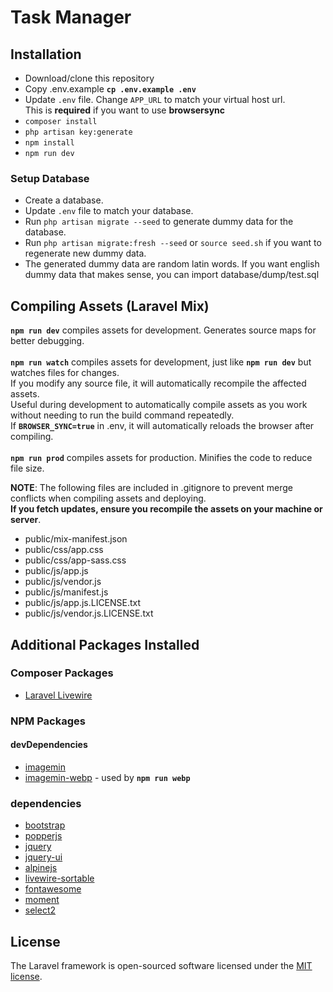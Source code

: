 # Task Manager

## Installation

- Download/clone this repository
- Copy .env.example **`cp .env.example .env`**
- Update `.env` file. Change `APP_URL` to match your virtual host url.<br>
This is **required** if you want to use **browsersync**
- `composer install`
- `php artisan key:generate`
- `npm install`
- `npm run dev`

### Setup Database
- Create a database.
- Update `.env` file to match your database.
- Run `php artisan migrate --seed` to generate dummy data for the database.
- Run `php artisan migrate:fresh --seed` or `source seed.sh` if you want to regenerate new dummy data.
- The generated dummy data are random latin words. If you want english dummy data that makes sense, you can import database/dump/test.sql

## Compiling Assets (Laravel Mix)

**`npm run dev`** compiles assets for development. Generates source maps for better debugging.<br><br>
**`npm run watch`** compiles assets for development, just like **`npm run dev`** but watches files for changes.<br>
If you modify any source file, it will automatically recompile the affected assets.<br>
Useful during development to automatically compile assets as you work without needing to run the build command repeatedly.<br>
If **`BROWSER_SYNC=true`** in .env, it will automatically reloads the browser after compiling.<br><br>
**`npm run prod`** compiles assets for production. Minifies the code to reduce file size.

**NOTE**: The following files are included in .gitignore to prevent merge conflicts when compiling assets and deploying.<br>
**If you fetch updates, ensure you recompile the assets on your machine or server**.

- public/mix-manifest.json
- public/css/app.css
- public/css/app-sass.css
- public/js/app.js
- public/js/vendor.js
- public/js/manifest.js
- public/js/app.js.LICENSE.txt
- public/js/vendor.js.LICENSE.txt

## Additional Packages Installed

### Composer Packages
- [Laravel Livewire](https://laravel-livewire.com)

### NPM Packages

#### devDependencies
- [imagemin](https://www.npmjs.com/package/imagemin)
- [imagemin-webp](https://www.npmjs.com/package/imagemin-webp) - used by **`npm run webp`**

### dependencies
- [bootstrap](https://www.npmjs.com/package/bootstrap)
- [popperjs](https://www.npmjs.com/package/@popperjs/core)
- [jquery](https://www.npmjs.com/package/jquery)
- [jquery-ui](https://www.npmjs.com/package/jquery-ui)
- [alpinejs](https://www.npmjs.com/package/alpinejs)
- [livewire-sortable](https://www.npmjs.com/package/livewire-sortable)
- [fontawesome](https://www.npmjs.com/package/@fortawesome/fontawesome-free)
- [moment](https://www.npmjs.com/package/moment)
- [select2](https://www.npmjs.com/package/select2)

## License

The Laravel framework is open-sourced software licensed under the [MIT license](https://opensource.org/licenses/MIT).
